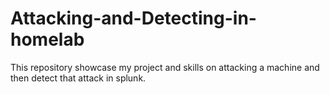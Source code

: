 # Attacking-and-Detecting-in-homelab
This repository showcase my project and skills on attacking a machine and then detect that attack in splunk. 

